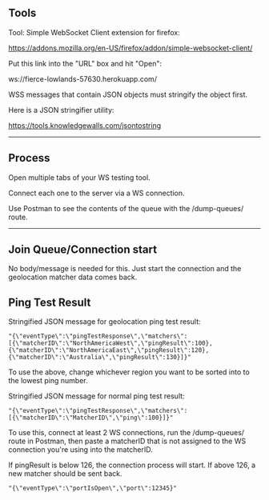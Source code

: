 ## Tools

Tool: Simple WebSocket Client extension for firefox:

https://addons.mozilla.org/en-US/firefox/addon/simple-websocket-client/

Put this link into the "URL" box and hit "Open":

ws://fierce-lowlands-57630.herokuapp.com/

WSS messages that contain JSON objects must stringify the object first.

Here is a JSON stringifier utility:

https://tools.knowledgewalls.com/jsontostring

---

## Process

Open multiple tabs of your WS testing tool.

Connect each one to the server via a WS connection.

Use Postman to see the contents of the queue with the /dump-queues/ route.

---

## Join Queue/Connection start

No body/message is needed for this. Just start the connection and the geolocation matcher data comes back.

## Ping Test Result

Stringified JSON message for geolocation ping test result:

```
"{\"eventType\":\"pingTestResponse\",\"matchers\":[{\"matcherID\":\"NorthAmericaWest\",\"pingResult\":100},{\"matcherID\":\"NorthAmericaEast\",\"pingResult\":120},{\"matcherID\":\"Australia\",\"pingResult\":130}]}"
```

To use the above, change whichever region you want to be sorted into to the lowest ping number.

Stringified JSON message for normal ping test result:

```
"{\"eventType\":\"pingTestResponse\",\"matchers\":[{\"matcherID\":\"MatcherID\",\"ping\":100}]}"
```

To use this, connect at least 2 WS connections, run the /dump-queues/ route in Postman, then paste a matcherID that is not assigned to the WS connection you're using into the matcherID.

If pingResult is below 126, the connection process will start. If above 126, a new matcher should be sent back.

```
"{\"eventType\":\"portIsOpen\",\"port\":12345}"
```
